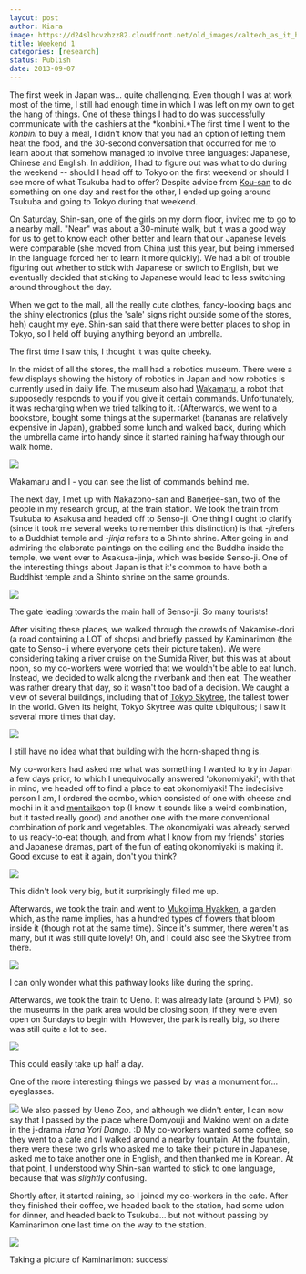 ```yaml
---
layout: post
author: Kiara
image: https://d24slhcvzhzz82.cloudfront.net/old_images/caltech_as_it_happens/6a0105349b8251970b019aff33888a970c.jpg
title: Weekend 1
categories: [research]
status: Publish
date: 2013-09-07
---
```



The first week in Japan was... quite challenging. Even though I was at work most of the time, I still had enough time in which I was left on my own to get the hang of things. One of these things I had to do was successfully communicate with the cashiers at the *konbini.*The first time I went to the *konbini* to buy a meal, I didn't know that you had an option of letting them heat the food, and the 30-second conversation that occurred for me to learn about that somehow managed to involve three languages: Japanese, Chinese and English. In addition, I had to figure out was what to do during the weekend -- should I head off to Tokyo on the first weekend or should I see more of what Tsukuba had to offer? Despite advice from [Kou-san](https://caltech.typepad.com/caltech_as_it_happens/2013/07/exploring-tsukuba.html) to do something on one day and rest for the other, I ended up going around Tsukuba and going to Tokyo during that weekend.

On Saturday, Shin-san, one of the girls on my dorm floor, invited me to go to a nearby mall. "Near" was about a 30-minute walk, but it was a good way for us to get to know each other better and learn that our Japanese levels were comparable (she moved from China just this year, but being immersed in the language forced her to learn it more quickly). We had a bit of trouble figuring out whether to stick with Japanese or switch to English, but we eventually decided that sticking to Japanese would lead to less switching around throughout the day.

When we got to the mall, all the really cute clothes, fancy-looking bags and the shiny electronics (plus the 'sale' signs right outside some of the stores, heh) caught my eye. Shin-san said that there were better places to shop in Tokyo, so I held off buying anything beyond an umbrella.

The first time I saw this, I thought it was quite cheeky.

In the midst of all the stores, the mall had a robotics museum. There were a few displays showing the history of robotics in Japan and how robotics is currently used in daily life. The museum also had [Wakamaru](https://en.wikipedia.org/wiki/Wakamaru), a robot that supposedly responds to you if you give it certain commands. Unfortunately, it was recharging when we tried talking to it. :(Afterwards, we went to a bookstore, bought some things at the supermarket (bananas are relatively expensive in Japan), grabbed some lunch and walked back, during which the umbrella came into handy since it started raining halfway through our walk home.


![](https://d24slhcvzhzz82.cloudfront.net/old_images/caltech_as_it_happens/6a0105349b8251970b019aff338d13970c.jpg)

Wakamaru and I - you can see the list of commands behind me.

The next day, I met up with Nakazono-san and Banerjee-san, two of the people in my research group, at the train station. We took the train from Tsukuba to Asakusa and headed off to Senso-ji. One thing I ought to clarify (since it took me several weeks to remember this distinction) is that *-ji*refers to a Buddhist temple and *-jinja* refers to a Shinto shrine. After going in and admiring the elaborate paintings on the ceiling and the Buddha inside the temple, we went over to Asakusa-jinja, which was beside Senso-ji. One of the interesting things about Japan is that it's common to have both a Buddhist temple and a Shinto shrine on the same grounds.


![](https://d24slhcvzhzz82.cloudfront.net/old_images/caltech_as_it_happens/6a0105349b8251970b019aff339a3b970c.jpg)

The gate leading towards the main hall of Senso-ji. So many tourists!

After visiting these places, we walked through the crowds of Nakamise-dori (a road containing a LOT of shops) and briefly passed by Kaminarimon (the gate to Senso-ji where everyone gets their picture taken). We were considering taking a river cruise on the Sumida River, but this was at about noon, so my co-workers were worried that we wouldn't be able to eat lunch. Instead, we decided to walk along the riverbank and then eat. The weather was rather dreary that day, so it wasn't too bad of a decision. We caught a view of several buildings, including that of [Tokyo Skytree](https://en.wikipedia.org/wiki/Tokyo_Skytree), the tallest tower in the world. Given its height, Tokyo Skytree was quite ubiquitous; I saw it several more times that day.


![](https://d24slhcvzhzz82.cloudfront.net/old_images/caltech_as_it_happens/6a0105349b8251970b019aff339f15970c.jpg)

I still have no idea what that building with the horn-shaped thing is.

My co-workers had asked me what was something I wanted to try in Japan a few days prior, to which I unequivocally answered 'okonomiyaki'; with that in mind, we headed off to find a place to eat okonomiyaki! The indecisive person I am, I ordered the combo, which consisted of one with cheese and mochi in it and [mentaiko](https://en.wikipedia.org/wiki/Mentaiko)on top (I know it sounds like a weird combination, but it tasted really good) and another one with the more conventional combination of pork and vegetables. The okonomiyaki was already served to us ready-to-eat though, and from what I know from my friends' stories and Japanese dramas, part of the fun of eating okonomiyaki is making it. Good excuse to eat it again, don't you think?

![](https://d24slhcvzhzz82.cloudfront.net/old_images/caltech_as_it_happens/6a0105349b8251970b019aff33686f970b.jpg)

This didn't look very big, but it surprisingly filled me up.

Afterwards, we took the train and went to [Mukojima Hyakken](https://en.wikipedia.org/wiki/Muk%C5%8Djima-Hyakkaen_Garden), a garden which, as the name implies, has a hundred types of flowers that bloom inside it (though not at the same time). Since it's summer, there weren't as many, but it was still quite lovely! Oh, and I could also see the Skytree from there.


![](https://d24slhcvzhzz82.cloudfront.net/old_images/caltech_as_it_happens/6a0105349b8251970b019aff336e82970b.jpg)

I can only wonder what this pathway looks like during the spring.

Afterwards, we took the train to Ueno. It was already late (around 5 PM), so the museums in the park area would be closing soon, if they were even open on Sundays to begin with. However, the park is really big, so there was still quite a lot to see.


![](https://d24slhcvzhzz82.cloudfront.net/old_images/caltech_as_it_happens/6a0105349b8251970b019aff33b37a970c.jpg)

This could easily take up half a day.

One of the more interesting things we passed by was a monument for... eyeglasses.


![](https://d24slhcvzhzz82.cloudfront.net/old_images/caltech_as_it_happens/6a0105349b8251970b019aff3414db970d.jpg)
We also passed by Ueno Zoo, and although we didn't enter, I can now say that I passed by the place where Domyouji and Makino went on a date in the j-drama *Hana Yori Dango*. :D My co-workers wanted some coffee, so they went to a cafe and I walked around a nearby fountain. At the fountain, there were these two girls who asked me to take their picture in Japanese, asked me to take another one in English, and then thanked me in Korean. At that point, I understood why Shin-san wanted to stick to one language, because that was *slightly* confusing.

Shortly after, it started raining, so I joined my co-workers in the cafe. After they finished their coffee, we headed back to the station, had some udon for dinner, and headed back to Tsukuba... but not without passing by Kaminarimon one last time on the way to the station.


![](https://d24slhcvzhzz82.cloudfront.net/old_images/caltech_as_it_happens/6a0105349b8251970b019aff33826f970b.jpg)

Taking a picture of Kaminarimon: success!

